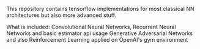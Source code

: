 This repository contains tensorflow implementations for most classical NN architectures but also more advanced stuff.

What is included: Convolutional Neural Networks, Recurrent Neural Networks and basic estimator api usage
                  Generative Adversarial Networks and also Reinforcement Learning applied on OpenAI's gym environment
